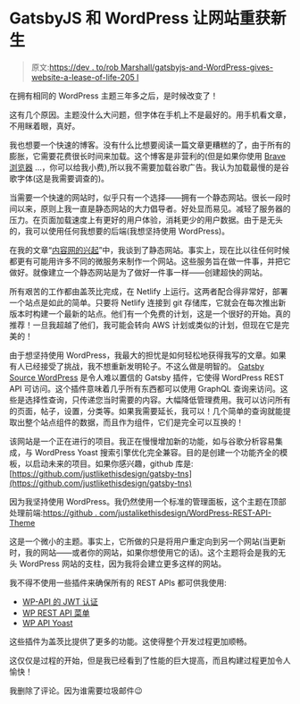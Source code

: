 # GatsbyJS 和 WordPress 让网站重获新生

> 原文:[https://dev . to/rob Marshall/gatsbyjs-and-WordPress-gives-website-a-lease-of-life-205 l](https://dev.to/robmarshall/gatsbyjs-and-wordpress-gives-website-a-lease-of-life-205l)

在拥有相同的 WordPress 主题三年多之后，是时候改变了！

这有几个原因。主题没什么大问题，但字体在手机上不是最好的。用手机看文章，不用眯着眼，真好。

我也想要一个快速的博客。没有什么比想要阅读一篇文章更糟糕的了，由于所有的膨胀，它需要花费很长时间来加载。这个博客是非营利的(但是如果你使用 [Brave 浏览器](https://brave.com/tho935) …，你可以给我小费),所以我不需要加载谷歌广告。我认为加载最慢的是谷歌字体(这是我需要调查的)。

当需要一个快速的网站时，似乎只有一个选择——拥有一个静态网站。很长一段时间以来，原则上我一直是静态网站的大力倡导者。好处显而易见。减轻了服务器的压力。在页面加载速度上有更好的用户体验，消耗更少的用户数据。由于是无头的，我可以使用任何我想要的后端(我想坚持使用 WordPress)。

在我的文章“[内容网的兴起](https://thoughtsandstuff.com/the-rise-of-the-content-mesh/)”中，我谈到了静态网站。事实上，现在比以往任何时候都更有可能用许多不同的微服务来制作一个网站。这些服务旨在做一件事，并把它做好。就像建立一个静态网站是为了做好一件事一样——创建超快的网站。

所有艰苦的工作都由盖茨比完成，在 Netlify 上运行。这两者配合得非常好，部署一个站点是如此的简单。只要将 Netlify 连接到 git 存储库，它就会在每次推出新版本时构建一个最新的站点。他们有一个免费的计划，这是一个很好的开始。真的推荐！一旦我超越了他们，我可能会转向 AWS 计划或类似的计划，但现在它是完美的！

由于想坚持使用 WordPress，我最大的担忧是如何轻松地获得我写的文章。如果有人已经接受了挑战，我不想重新发明轮子。不这么做是明智的。 [Gatsby Source WordPress](http://gatsbyjs.org/packages/gatsby-source-wordpress) 是令人难以置信的 Gatsby 插件，它使得 WordPress REST API 可访问。这个插件意味着几乎所有东西都可以使用 GraphQL 查询来访问。这些是选择性查询，只传递您当时需要的内容。大幅降低管理费用。我可以访问所有的页面，帖子，设置，分类等。如果我需要延长，我可以！几个简单的查询就能提取出整个站点组件的数据，而且作为组件，它们是完全可以互换的！

该网站是一个正在进行的项目。我正在慢慢增加新的功能，如与谷歌分析容易集成，与 WordPress Yoast 搜索引擎优化完全兼容。目的是创建一个功能齐全的模板，以启动未来的项目。如果你感兴趣，github 库是:[https://github.com/justlikethisdesign/gatsby-tns](https://github.com/justlikethisdesign/gatsby-tns)

因为我坚持使用 WordPress。我仍然使用一个标准的管理面板，这个主题在顶部处理前端:[https://github . com/justalikethisdesign/WordPress-REST-API-Theme](https://github.com/justlikethisdesign/WordPress-REST-API-Theme)

这是一个微小的主题。事实上，它所做的只是将用户重定向到另一个网站(当更新时，我的网站——或者你的网站，如果你想使用它的话)。这个主题将会是我的无头 WordPress 网站的支柱，因为我将会建立更多这样的网站。

我不得不使用一些插件来确保所有的 REST APIs 都可供我使用:

*   [WP-API 的 JWT 认证](https://wordpress.org/plugins/jwt-authentication-for-wp-rest-api/)
*   [WP REST API 菜单](https://wordpress.org/plugins/wp-api-menus/)
*   [WP API Yoast](https://github.com/jmfurlott/wp-api-yoast)

这些插件为盖茨比提供了更多的功能。这使得整个开发过程更加顺畅。

这仅仅是过程的开始，但是我已经看到了性能的巨大提高，而且构建过程更加令人愉快！

我删除了评论。因为谁需要垃圾邮件😉